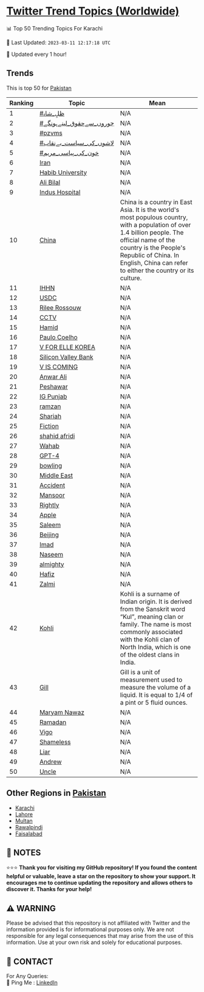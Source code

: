 [Twitter Trend Topics (Worldwide)](https://github.com/ErcinDedeoglu/Twitter-Trend-Topics)
==========


📊 Top 50 Trending Topics For Karachi

📆 Last Updated: `2023-03-11 12:17:18 UTC`

🔧 Updated every 1 hour!


## Trends

This is top 50 for [Pakistan](</Pakistan>)

| Ranking | Topic | Mean |
| ------- | ------------ | ------------ |
| 1 | [#ظلِ_شاہ](http://twitter.com/search?q=%23%d8%b8%d9%84%d9%90_%d8%b4%d8%a7%db%81) | N/A |
| 2 | [#چوروں_سےحقوق_لینےہونگے](http://twitter.com/search?q=%23%da%86%d9%88%d8%b1%d9%88%da%ba_%d8%b3%db%92%d8%ad%d9%82%d9%88%d9%82_%d9%84%db%8c%d9%86%db%92%db%81%d9%88%d9%86%da%af%db%92) | N/A |
| 3 | [#pzvms](http://twitter.com/search?q=%23pzvms) | N/A |
| 4 | [#لاشوں_کی_سیاست_بےنقاب](http://twitter.com/search?q=%23%d9%84%d8%a7%d8%b4%d9%88%da%ba_%da%a9%db%8c_%d8%b3%db%8c%d8%a7%d8%b3%d8%aa_%d8%a8%db%92%d9%86%d9%82%d8%a7%d8%a8) | N/A |
| 5 | [#خون_کی_پیاسی_مریم](http://twitter.com/search?q=%23%d8%ae%d9%88%d9%86_%da%a9%db%8c_%d9%be%db%8c%d8%a7%d8%b3%db%8c_%d9%85%d8%b1%db%8c%d9%85) | N/A |
| 6 | [Iran](http://twitter.com/search?q=Iran) | N/A |
| 7 | [Habib University](http://twitter.com/search?q=Habib+University) | N/A |
| 8 | [Ali Bilal](http://twitter.com/search?q=Ali+Bilal) | N/A |
| 9 | [Indus Hospital](http://twitter.com/search?q=Indus+Hospital) | N/A |
| 10 | [China](http://twitter.com/search?q=China) | China is a country in East Asia. It is the world's most populous country, with a population of over 1.4 billion people. The official name of the country is the People's Republic of China. In English, China can refer to either the country or its culture. |
| 11 | [IHHN](http://twitter.com/search?q=IHHN) | N/A |
| 12 | [USDC](http://twitter.com/search?q=USDC) | N/A |
| 13 | [Rilee Rossouw](http://twitter.com/search?q=Rilee+Rossouw) | N/A |
| 14 | [CCTV](http://twitter.com/search?q=CCTV) | N/A |
| 15 | [Hamid](http://twitter.com/search?q=Hamid) | N/A |
| 16 | [Paulo Coelho](http://twitter.com/search?q=Paulo+Coelho) | N/A |
| 17 | [V FOR ELLE KOREA](http://twitter.com/search?q=V+FOR+ELLE+KOREA) | N/A |
| 18 | [Silicon Valley Bank](http://twitter.com/search?q=Silicon+Valley+Bank) | N/A |
| 19 | [V IS COMING](http://twitter.com/search?q=V+IS+COMING) | N/A |
| 20 | [Anwar Ali](http://twitter.com/search?q=Anwar+Ali) | N/A |
| 21 | [Peshawar](http://twitter.com/search?q=Peshawar) | N/A |
| 22 | [IG Punjab](http://twitter.com/search?q=IG+Punjab) | N/A |
| 23 | [ramzan](http://twitter.com/search?q=ramzan) | N/A |
| 24 | [Shariah](http://twitter.com/search?q=Shariah) | N/A |
| 25 | [Fiction](http://twitter.com/search?q=Fiction) | N/A |
| 26 | [shahid afridi](http://twitter.com/search?q=shahid+afridi) | N/A |
| 27 | [Wahab](http://twitter.com/search?q=Wahab) | N/A |
| 28 | [GPT-4](http://twitter.com/search?q=GPT-4) | N/A |
| 29 | [bowling](http://twitter.com/search?q=bowling) | N/A |
| 30 | [Middle East](http://twitter.com/search?q=Middle+East) | N/A |
| 31 | [Accident](http://twitter.com/search?q=Accident) | N/A |
| 32 | [Mansoor](http://twitter.com/search?q=Mansoor) | N/A |
| 33 | [Rightly](http://twitter.com/search?q=Rightly) | N/A |
| 34 | [Apple](http://twitter.com/search?q=Apple) | N/A |
| 35 | [Saleem](http://twitter.com/search?q=Saleem) | N/A |
| 36 | [Beijing](http://twitter.com/search?q=Beijing) | N/A |
| 37 | [Imad](http://twitter.com/search?q=Imad) | N/A |
| 38 | [Naseem](http://twitter.com/search?q=Naseem) | N/A |
| 39 | [almighty](http://twitter.com/search?q=almighty) | N/A |
| 40 | [Hafiz](http://twitter.com/search?q=Hafiz) | N/A |
| 41 | [Zalmi](http://twitter.com/search?q=Zalmi) | N/A |
| 42 | [Kohli](http://twitter.com/search?q=Kohli) | Kohli is a surname of Indian origin. It is derived from the Sanskrit word “Kul”, meaning clan or family. The name is most commonly associated with the Kohli clan of North India, which is one of the oldest clans in India. |
| 43 | [Gill](http://twitter.com/search?q=Gill) | Gill is a unit of measurement used to measure the volume of a liquid. It is equal to 1/4 of a pint or 5 fluid ounces. |
| 44 | [Maryam Nawaz](http://twitter.com/search?q=Maryam+Nawaz) | N/A |
| 45 | [Ramadan](http://twitter.com/search?q=Ramadan) | N/A |
| 46 | [Vigo](http://twitter.com/search?q=Vigo) | N/A |
| 47 | [Shameless](http://twitter.com/search?q=Shameless) | N/A |
| 48 | [Liar](http://twitter.com/search?q=Liar) | N/A |
| 49 | [Andrew](http://twitter.com/search?q=Andrew) | N/A |
| 50 | [Uncle](http://twitter.com/search?q=Uncle) | N/A |



## Other Regions in [Pakistan](</Pakistan>)

* [Karachi](</Pakistan/Karachi.md>)
* [Lahore](</Pakistan/Lahore.md>)
* [Multan](</Pakistan/Multan.md>)
* [Rawalpindi](</Pakistan/Rawalpindi.md>)
* [Faisalabad](</Pakistan/Faisalabad.md>)



## 📝 NOTES

⭐⭐⭐ **Thank you for visiting my GitHub repository! If you found the content helpful or valuable, leave a star on the repository to show your support. It encourages me to continue updating the repository and allows others to discover it. Thanks for your help!**


## ⚠️ WARNING

Please be advised that this repository is not affiliated with Twitter and the information provided is for informational purposes only. We are not responsible for any legal consequences that may arise from the use of this information. Use at your own risk and solely for educational purposes.


## 📨 CONTACT

 For Any Queries:  
            🏓 Ping Me : [LinkedIn](https://www.linkedin.com/in/ercindedeoglu/)
